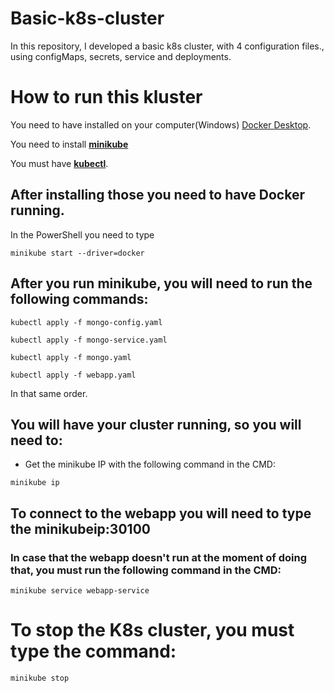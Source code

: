 # Basic-k8s-cluster
In this repository, I developed a basic k8s cluster, with 4 configuration files., using configMaps, secrets, service and deployments.

# How to run this kluster

You need to have installed on your computer(Windows) [Docker Desktop](https://www.docker.com/products/docker-desktop/).

You need to install [**minikube**](https://minikube.sigs.k8s.io/docs/start/?arch=%2Fwindows%2Fx86-64%2Fstable%2F.exe+download)

You must have [**kubectl**](https://kubernetes.io/docs/tasks/tools/install-kubectl-windows/).

## After installing those you need to have Docker running.

In the PowerShell you need to type
```
minikube start --driver=docker
```

## After you run minikube, you will need to run the following commands:

```
kubectl apply -f mongo-config.yaml
```
```
kubectl apply -f mongo-service.yaml
```
```
kubectl apply -f mongo.yaml
```
```
kubectl apply -f webapp.yaml
```
In that same order.

## You will have your cluster running, so you will need to:

- Get the minikube IP with the following command in the CMD:
```
minikube ip
```

## To connect to the webapp you will need to type the minikubeip:30100

### In case that the webapp doesn't run at the moment of doing that, you must run the following command in the CMD:

```
minikube service webapp-service
```

# To stop the K8s cluster, you must type the command:
```
minikube stop
```